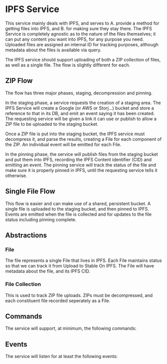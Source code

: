 # IPFS Service

This service mainly deals with IPFS, and serves to A. provide a method for getting files into IPFS, and B. for making sure they stay there. The IPFS Service is completely agnostic as to the nature of the files themselves; it can put any content you want into IPFS, for any purpose you need. Uploaded files are assigned an internal ID for tracking purposes, although metadata about the files is available via query.

The IPFS service should support uploading of both a ZIP collection of files, as well as a single file. The flow is slightly different for each. 

## ZIP Flow

The flow has three major phases, staging, decompression and pinning.

In the staging phase, a service requests the creation of a staging area. The IPFS Service will create a Google (or AWS or Storj...) bucket and store a reference to that in its DB, and emit an event saying it has been created. The requesting service will be given a link it can use or publish to allow a ZIP file to be uploaded to the staging bucket.

Once a ZIP file is put into the staging bucket, the IPFS service must decompress it, and parse the results, creating a File for each component of the ZIP. An individual event will be emitted for each File.

In the pinning phase, the service will publish files from the staging bucket and put them into IPFS, recording the IPFS Content identifier (CID) and emitting an event. The pinning service will track the status of the file and make sure it is properly pinned in IPFS, until the requesting service tells it otherwise.

## Single File Flow

This flow is easier and can make use of a shared, persistent bucket. A single file is uploaded to the staging bucket, and then pinned to IPFS.
Events are emitted when the file is collected and for updates to the file status including pinning complete.

## Abstractions

### File
The file represents a single File that lives in IPFS. Each File maintains status so that we can track it from Upload to Stable On IPFS. The File will have metadata about the file, and its IPFS CID.

### File Collection
This is used to track ZIP file uploads. ZIPs must be decompressed, and each constituent file recorded seperately as a File.

## Commands
The service will support, at minimum, the following commands:

## Events
The service will listen for at least the following events:
